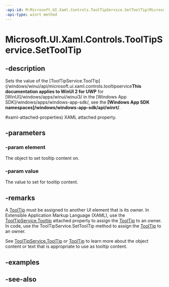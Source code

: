 ```yaml
---
-api-id: M:Microsoft.UI.Xaml.Controls.ToolTipService.SetToolTip(Microsoft.UI.Xaml.DependencyObject,System.Object)
-api-type: winrt method
---
```


<!-- Method syntax
public void SetToolTip(Windows.UI.Xaml.DependencyObject element, System.Object value)
-->

# Microsoft.UI.Xaml.Controls.ToolTipService.SetToolTip

## -description
Sets the value of the [ToolTipService.ToolTip](/windows/winui/api/microsoft.ui.xaml.controls.tooltipservice**This documentation applies to WinUI 2 for UWP** for [WinUI]/windows/apps/winui/winui3/ in the [Windows App SDK]/windows/apps/windows-app-sdk/, see the **[Windows App SDK namespaces]/windows/windows-app-sdk/api/winrt/**.

#xaml-attached-properties) XAML attached property.

## -parameters
### -param element
The object to set tooltip content on.

### -param value
The value to set for tooltip content.

## -remarks
A [ToolTip](tooltip.md) must be assigned to another UI element that is its owner. In Extensible Application Markup Language (XAML), use the [ToolTipService.Tooltip](/windows/winui/api/microsoft.ui.xaml.controls.tooltipservice#xaml-attached-properties) attached property to assign the [ToolTip](tooltip.md) to an owner. In code, use the ToolTipService.SetToolTip method to assign the [ToolTip](tooltip.md) to an owner.

See [ToolTipService.ToolTip](/windows/winui/api/microsoft.ui.xaml.controls.tooltipservice#xaml-attached-properties) or [ToolTip](tooltip.md) to learn more about the object content or text that is appropriate to use as tooltip content.

## -examples

## -see-also
